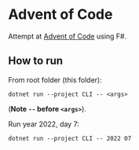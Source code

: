 # Advent of Code

Attempt at [Advent of Code](https://adventofcode.com/) using F#. 

## How to run

From root folder (this folder): 

```shell
dotnet run --project CLI -- <args>
```

(**Note `--` before `<args>`**).

Run year 2022, day 7:

```shell
dotnet run --project CLI -- 2022 07
```
